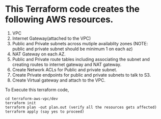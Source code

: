 # This Terraform code creates the following AWS resources.

1. VPC
2. Internet Gateway(attached to the VPC)
3. Public and Private subnets across mutiple availablity zones (NOTE: public and private subnet should be minimum 1 on each az)
4. NAT Gateway on each AZ.
5. Public and Private route tables including associating the subnet and creating routes to internet gateway and NAT gateway.
6. Create Network ACLs for Public and private subnet.
7. Create Private endpoints for public and private subnets to talk to S3.
8. Create Virtual gateway and attach to the VPC.

To Execute this terraform code,

```
cd terraform-aws-vpc/dev
terraform init
terraform plan -out plan.out (verify all the resources gets affected)
terraform apply (say yes to proceed)
```